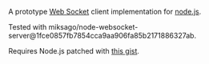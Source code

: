 A prototype [Web Socket](http://www.whatwg.org/specs/web-socket-protocol/)
client implementation for [node.js](http://nodejs.org).

Tested with miksago/node-websocket-server@1fce0857fb7854cca9aa906fa85b2171886327ab.

Requires Node.js patched with [this gist](http://gist.github.com/437842).
